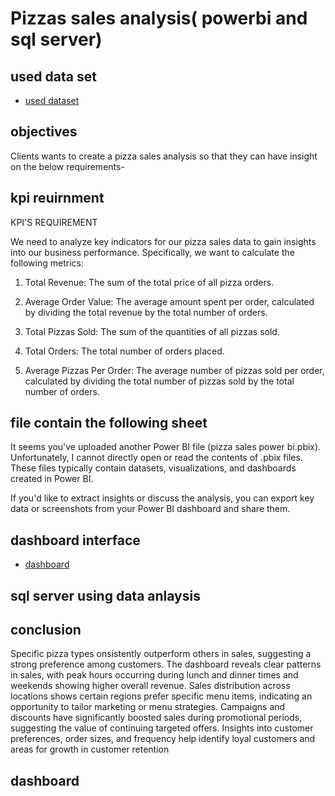 # Pizzas sales analysis( powerbi and sql server)

## used data set
- <a href="https://github.com/sudheerbabuk14/pizzas-sales-analysis-dashboard-and-sql/blob/main/pizza_sales%20excel%20data%20set.xlsx" > used dataset </a>

## objectives
Clients wants to create a pizza sales analysis so that they can have insight on the below requirements-

## kpi reuirnment

KPI'S REQUIREMENT

We need to analyze key indicators for our pizza sales data to gain insights into our business performance. Specifically, we want to calculate the following metrics:

1. Total Revenue: The sum of the total price of all pizza orders.

2. Average Order Value: The average amount spent per order, calculated by dividing the total revenue by the total number of orders.

3. Total Pizzas Sold: The sum of the quantities of all pizzas sold.

4. Total Orders: The total number of orders placed.

5. Average Pizzas Per Order: The average number of pizzas sold per order, calculated by dividing the total number of pizzas sold by the total number of orders.

## file contain the following sheet

   It seems you've uploaded another Power BI file (pizza sales power bi.pbix). Unfortunately, I cannot directly open or read the contents of .pbix files. These files typically contain datasets, visualizations, and dashboards created in Power BI.

If you'd like to extract insights or discuss the analysis, you can export key data or screenshots from your Power BI dashboard and share them.
## dashboard interface
- <a href="https://github.com/sudheerbabuk14/pizzas-sales-analysis-dashboard-and-sql/blob/main/Screenshot%202025-01-20%20131519.png"> dashboard </a>
## sql server using data anlaysis

## conclusion
Specific pizza types onsistently outperform others in sales, suggesting a strong preference among customers.
 The dashboard reveals clear patterns in sales, with peak hours occurring during lunch and dinner times and weekends showing higher overall revenue.
 Sales distribution across locations shows certain regions prefer specific menu items, indicating an opportunity to tailor marketing or menu strategies.
Campaigns and discounts have significantly boosted sales during promotional periods, suggesting the value of continuing targeted offers.
Insights into customer preferences, order sizes, and frequency help identify loyal customers and areas for growth in customer retention

## dashboard

